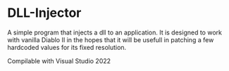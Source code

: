 # DLL-Injector

A simple program that injects a dll to an application.
It is designed to work with vanilla Diablo II in the hopes that it will be usefull in patching a few hardcoded values for its fixed resolution.

Compilable with Visual Studio 2022

